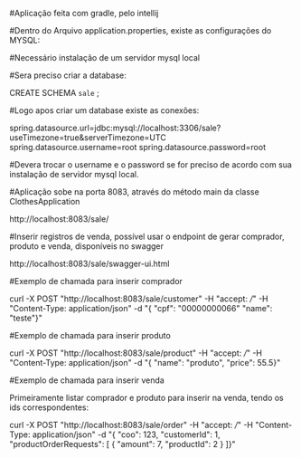 #Aplicação feita com gradle, pelo intellij

#Dentro do Arquivo application.properties, existe as configurações do MYSQL:

#Necessário instalação de um servidor mysql local

#Sera preciso criar a database:

CREATE SCHEMA `sale` ;

#Logo apos criar um database existe as conexões:

spring.datasource.url=jdbc:mysql://localhost:3306/sale?useTimezone=true&serverTimezone=UTC
spring.datasource.username=root
spring.datasource.password=root

#Devera trocar o username e o password se for preciso de acordo com sua instalação de servidor mysql local.

#Aplicação sobe na porta 8083, através do método main da classe ClothesApplication

http://localhost:8083/sale/

#Inserir registros de venda, possível usar o endpoint de gerar comprador, produto e venda, disponíveis no swagger

http://localhost:8083/sale/swagger-ui.html

#Exemplo de chamada para inserir comprador

curl -X POST "http://localhost:8083/sale/customer" -H "accept: */*" -H "Content-Type: application/json" -d "{ \"cpf\": \"00000000066\" \"name\": \"teste\"}"

#Exemplo de chamada para inserir produto

curl -X POST "http://localhost:8083/sale/product" -H "accept: */*" -H "Content-Type: application/json" -d "{ \"name\": \"produto\", \"price\": 55.5}"

#Exemplo de chamada para inserir venda

Primeiramente listar comprador e produto para inserir na venda, tendo os ids correspondentes:

curl -X POST "http://localhost:8083/sale/order" -H "accept: */*" -H "Content-Type: application/json" -d "{ \"coo\": 123, \"customerId\": 1, \"productOrderRequests\": [ { \"amount\": 7, \"productId\": 2 } ]}"
